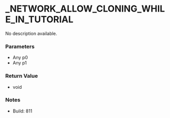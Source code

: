 # _NETWORK_ALLOW_CLONING_WHILE_IN_TUTORIAL

No description available.

### Parameters
* Any p0
* Any p1

### Return Value
* void

### Notes
* Build: 811

